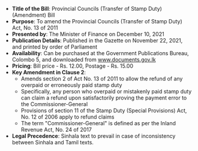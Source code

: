 - **Title of the Bill**: Provincial Councils (Transfer of Stamp Duty) (Amendment) Bill
- **Purpose**: To amend the Provincial Councils (Transfer of Stamp Duty) Act, No. 13 of 2011
- **Presented by**: The Minister of Finance on December 10, 2021
- **Publication Details**: Published in the Gazette on November 22, 2021, and printed by order of Parliament
- **Availability**: Can be purchased at the Government Publications Bureau, Colombo 5, and downloaded from www.documents.gov.lk
- **Pricing**: Bill price - Rs. 12.00, Postage - Rs. 15.00
- **Key Amendment in Clause 2**:
  - Amends section 2 of Act No. 13 of 2011 to allow the refund of any overpaid or erroneously paid stamp duty
  - Specifically, any person who overpaid or mistakenly paid stamp duty can claim a refund upon satisfactorily proving the payment error to the Commissioner-General
  - Provisions of section 11 of the Stamp Duty (Special Provisions) Act, No. 12 of 2006 apply to refund claims
  - The term "Commissioner-General" is defined as per the Inland Revenue Act, No. 24 of 2017
- **Legal Precedence**: Sinhala text to prevail in case of inconsistency between Sinhala and Tamil texts.